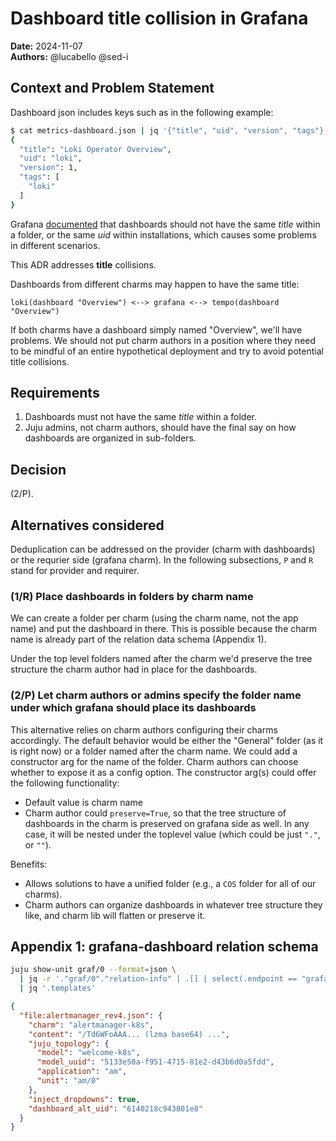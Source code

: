 # Dashboard title collision in Grafana
**Date:** 2024-11-07<br/>
**Authors:** @lucabello @sed-i


## Context and Problem Statement
Dashboard json includes keys such as in the following example:
```bash
$ cat metrics-dashboard.json | jq '{"title", "uid", "version", "tags"}'
{
  "title": "Loki Operator Overview",
  "uid": "loki",
  "version": 1,
  "tags": [
    "loki"
  ]
}
```

Grafana [documented](https://grafana.com/docs/grafana/latest/administration/provisioning/#reusable-dashboard-urls) that dashboards should not have the same *title* within a folder, or the same *uid* within
installations, which causes some problems in different scenarios.

This ADR addresses **title** collisions.

Dashboards from different charms may happen to have the same title:

`loki(dashboard "Overview") <--> grafana <--> tempo(dashboard "Overview")`

If both charms have a dashboard simply named "Overview", we'll have problems.
We should not put charm authors in a position where they need to be mindful of an entire hypothetical deployment and try
to avoid potential title collisions.


## Requirements
1. Dashboards must not have the same *title* within a folder.
2. Juju admins, not charm authors, should have the final say on how dashboards are organized in sub-folders.

## Decision
(2/P).

## Alternatives considered
Deduplication can be addressed on the provider (charm with dashboards) or the requrier side (grafana charm).
In the following subsections, `P` and `R` stand for provider and requirer.

### (1/R) Place dashboards in folders by charm name

We can create a folder per charm (using the charm name, not the app name) and put the dashboard in there.
This is possible because the charm name is already part of the relation data schema (Appendix 1).

Under the top level folders named after the charm we'd preserve the tree structure the charm author had in place for the
dashboards.

### (2/P) Let charm authors or admins specify the folder name under which grafana should place its dashboards

This alternative relies on charm authors configuring their charms accordingly. The default behavior would be either the "General" folder (as it is right now) or a folder named after the charm name.
We could add a constructor arg for the name of the folder. Charm authors can choose whether to expose it as a config option. The constructor arg(s) could offer the following functionality:
- Default value is charm name
- Charm author could `preserve=True`, so that the tree structure of dashboards in the charm is preserved on grafana side as well. In any case, it will be nested under the toplevel value (which could be just `"."`, or `""`).

Benefits:
- Allows solutions to have a unified folder (e.g., a `COS` folder for all of our charms).
- Charm authors can organize dashboards in whatever tree structure they like, and charm lib will flatten or preserve it.

## Appendix 1: grafana-dashboard relation schema
```bash
juju show-unit graf/0 --format=json \
  | jq -r '."graf/0"."relation-info" | .[] | select(.endpoint == "grafana-dashboard") | ."application-data".dashboards' \
  | jq '.templates'
```
```json
{
  "file:alertmanager_rev4.json": {
    "charm": "alertmanager-k8s",
    "content": "/Td6WFoAAA... (lzma base64) ...",
    "juju_topology": {
      "model": "welcome-k8s",
      "model_uuid": "5133e50a-f951-4715-81e2-d43b6d0a5fdd",
      "application": "am",
      "unit": "am/0"
    },
    "inject_dropdowns": true,
    "dashboard_alt_uid": "6140218c943801e8"
  }
}
```
